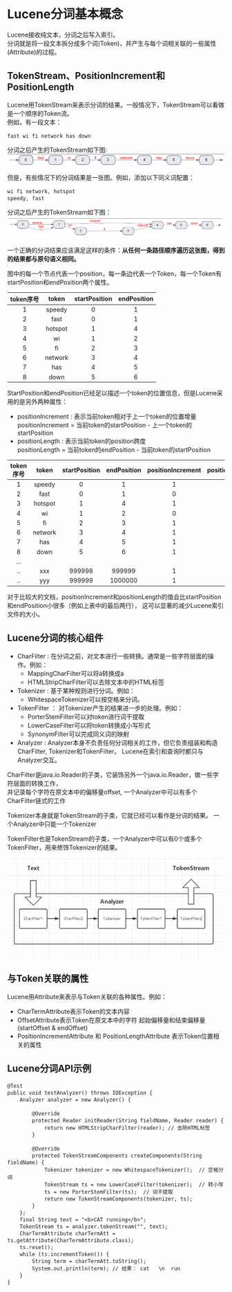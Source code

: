 # Lucene分词基本概念
Lucene接收纯文本，分词之后写入索引。  
分词就是将一段文本拆分成多个词(Token)，并产生与每个词相关联的一些属性(Attribute)的过程。  

## TokenStream、PositionIncrement和PositionLength
Lucene用TokenStream来表示分词的结果。一般情况下，TokenStream可以看做是一个顺序的Token流。  
例如，有一段文本：
```
fast wi fi network has down
```
分词之后产生的TokenStream如下图:
![顺序的TokenStream](img/顺序的TokenStream.png)  

但是，有些情况下的分词结果是一张图。例如，添加以下同义词配置：
```
wi fi network, hotspot
speedy, fast
```  
分词之后产生的TokenStream如下图：
![图结构的TokenStream](img/图结构的TokenStream.png)  

一个正确的分词结果应该满足这样的条件：**从任何一条路径顺序遍历这张图，得到的结果都与原句语义相同。** 

图中的每一个节点代表一个position，每一条边代表一个Token，每一个Token有startPosition和endPosition两个属性。
  
| token序号 | token | startPosition | endPosition |     
| :---: | :---: | :---: | :---: |    
| 1 | speedy | 0 | 1 | 
| 2 | fast | 0 | 1 |
| 3 | hotspot | 1 | 4 |
| 4 | wi | 1 | 2 |
| 5 | fi | 2| 3 |
| 6 | network | 3 | 4 |
| 7 | has | 4 | 5 |
| 8 | down | 5 | 6 |

StartPosition和endPosition已经足以描述一个token的位置信息，但是Lucene采用的是另外两种属性：
- positionIncrement : 表示当前token相对于上一个token的位置增量  
    positionIncrement = 当前token的startPosition - 上一个token的startPosition
- positionLength : 表示当前token的position跨度  
    positionLength = 当前token的endPosition - 当前token的startPosition

| token序号 | token | startPosition | endPosition | positionIncrement | positionLength    
| :---: | :---: | :---: | :---: | :---: | :---: |    
| 1 | speedy | 0 | 1 | 1 | 1 
| 2 | fast | 0 | 1 | 0 | 1  
| 3 | hotspot | 1 | 4 | 1 | 3 
| 4 | wi | 1 | 2 | 0 | 1 
| 5 | fi | 2| 3 | 1 | 1 
| 6 | network | 3 | 4 | 1 | 1 
| 7 | has | 4 | 5 | 1 | 1 
| 8 | down | 5 | 6 | 1 | 1 
| ...| 
| .. | xxx | 999998 | 999999 | 1 | 1
| .. | yyy | 999999 | 1000000 | 1 | 1 

对于比较大的文档，positionIncrement和positionLength的值会比startPosition和endPosition小很多（例如上表中的最后两行），
这可以显著的减少Lucene索引文件的大小。
## Lucene分词的核心组件
- CharFilter : 在分词之前，对文本进行一些转换。通常是一些字符层面的操作。例如： 
    - MappingCharFilter可以将à转换成a
    - HTMLStripCharFilter可以去除文本中的HTML标签
- Tokenizer : 基于某种规则进行分词。例如：
    - WhitespaceTokenizer可以按空格来分词。     
- TokenFilter ： 对Tokenizer产生的结果进一步的处理。例如：
    - PorterStemFilter可以对token进行词干提取
    - LowerCaseFilter可以将token转换成小写形式
    - SynonymFilter可以完成同义词的映射
- Analyzer : Analyzer本身不负责任何分词相关的工作，但它负责组装和构造CharFilter, Tokenizer和TokenFilter。
Lucene在索引和查询时都只与Analyzer交互。


CharFilter是java.io.Reader的子类，它装饰另外一个java.io.Reader，做一些字符层面的转换工作，  
并记录每个字符在原文本中的偏移量offset, 一个Analyzer中可以有多个CharFilter链式的工作
  
Tokenizer本身就是TokenStream的子类，它就已经可以看作是分词的结果。
一个Analyzer中只能一个Tokenizer  

TokenFilter也是TokenStream的子类，一个Analyzer中可以有0个或多个TokenFilter，用来修饰Tokenizer的结果。

![avatar](img/Lucene分词组件.png)  

## 与Token关联的属性
Lucene用Attribute来表示与Token关联的各种属性。例如： 
- CharTermAttribute表示Token的文本内容
- OffsetAttribute表示Token在原文本中的字符 起始偏移量和结束偏移量(startOffset & endOffset)
- PositionIncrementAttribute 和 PositionLengthAttribute 表示Token位置相关的属性  
    
## Lucene分词API示例
```
@Test
public void testAnalyzer() throws IOException {
    Analyzer analyzer = new Analyzer() {

        @Override
        protected Reader initReader(String fieldName, Reader reader) {
            return new HTMLStripCharFilter(reader); // 去除HTML标签
        }

        @Override
        protected TokenStreamComponents createComponents(String fieldName) {
            Tokenizer tokenizer = new WhitespaceTokenizer();  // 空格分词
            TokenStream ts = new LowerCaseFilter(tokenizer);  // 转小写
            ts = new PorterStemFilter(ts);  // 词干提取
            return new TokenStreamComponents(tokenizer, ts);
        }
    };
    final String text = "<b>CAT running</b>";
    TokenStream ts = analyzer.tokenStream("", text);
    CharTermAttribute charTermAtt = ts.getAttribute(CharTermAttribute.class);
    ts.reset();
    while (ts.incrementToken()) {
        String term = charTermAtt.toString();
        System.out.println(term); // 结果： cat   \n  run 
    }
}
```    